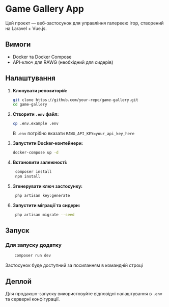 # Game Gallery App

Цей проєкт — веб-застосунок для управління галереєю ігор, створений на Laravel + Vue.js.

## Вимоги
- Docker та Docker Compose
- API-ключ для RAWG (необхідний для сидерів)

## Налаштування

1. **Клонувати репозиторій:**
   ```sh
   git clone https://github.com/your-repo/game-gallery.git
   cd game-gallery
   ```

2. **Створити `.env` файл:**
   ```sh
   cp .env.example .env
   ```
   В `.env` потрібно вказати `RAWG_API_KEY=your_api_key_here`

3. **Запустити Docker-контейнери:**
   ```sh
   docker-compose up -d
   ```

4. **Встановити залежності:**
   ```sh
    composer install
    npm install
   ```

5. **Згенерувати ключ застосунку:**
   ```sh
    php artisan key:generate
   ```

6. **Запустити міграції та сидери:**
   ```sh
    php artisan migrate --seed
   ```

## Запуск
### Для запуску додатку
```sh
    composer run dev
```
Застосунок буде доступний за посиланням в командній строці

## Деплой
Для продакшн-запуску використовуйте відповідні налаштування в `.env` та серверні конфігурації.


